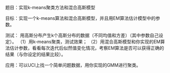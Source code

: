 题目：实现k-means聚类方法和混合高斯模型

目标：实现一个k-means算法和混合高斯模型，并且用EM算法估计模型中的参数。

测试：
用高斯分布产生k个高斯分布的数据（不同均值和方差）（其中参数自己设定）。
（1）用k-means聚类，测试效果；
（2）用混合高斯模型和你实现的EM算法估计参数，看看每次迭代后似然值变化情况，考察EM算法是否可以获得正确的结果（与你设定的结果比较）。

应用：可以UCI上找一个简单问题数据，用你实现的GMM进行聚类。